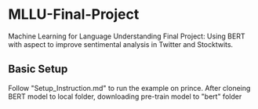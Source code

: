 # MLLU-Final-Project
Machine Learning for Language Understanding Final Project: Using BERT with aspect to improve sentimental analysis in Twitter and Stocktwits.

## Basic Setup
Follow "Setup_Instruction.md" to run the example on prince. After cloneing BERT model to local folder, downloading pre-train model to "bert" folder
